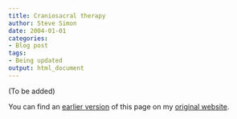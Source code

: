 ```yaml
---
title: Craniosacral therapy
author: Steve Simon
date: 2004-01-01
categories:
- Blog post
tags:
- Being updated
output: html_document
---
```


(To be added)

<!---More--->

You can find an [earlier version](http://www.pmean.com/04/Craniosacral.html) of this page on my [original website](http://www.pmean.com/original_site.html).
